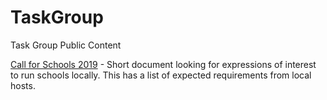 # TaskGroup
Task Group Public Content

[Call for Schools 2019](call%20for%20school%202019.pdf) - Short document looking for expressions of interest to run schools locally. This has a list of expected requirements from local hosts.

